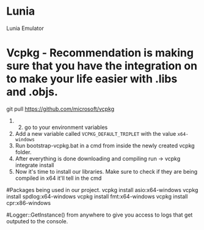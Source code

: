 # Lunia
Lunia Emulator

# Vcpkg - Recommendation is making sure that you have the integration on to make your life easier with .libs and .objs.

git pull https://github.com/microsoft/vcpkg
1. 2. go to your environment variables
2. Add a new variable called `VCPKG_DEFAULT_TRIPLET` with the value `x64-windows`
3. Run bootstrap-vcpkg.bat in a cmd from inside the newly created vcpkg folder.
4. After everything is done downloading and compiling run -> vcpkg integrate install
5. Now it's time to install our libraries. Make sure to check if they are being compiled in x64 it'll tell in the cmd

#Packages being used in our project.
vcpkg install asio:x64-windows
vcpkg install spdlog:x64-windows
vcpkg install fmt:x64-windows 
vcpkg install cpr:x86-windows

#Logger::GetInstance() from anywhere to give you access to logs that get outputed to the console.